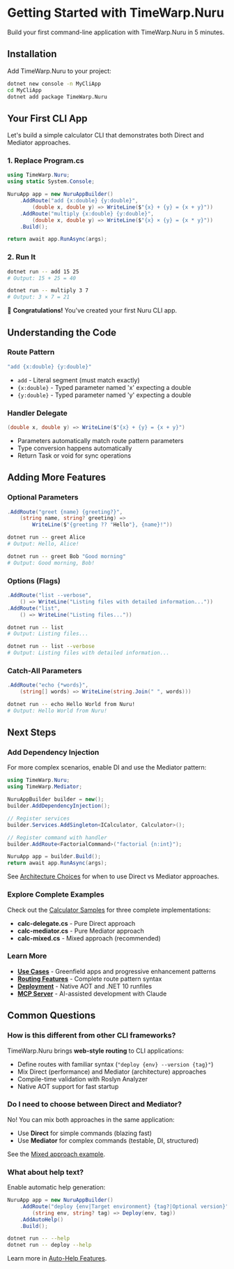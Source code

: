 # Getting Started with TimeWarp.Nuru

Build your first command-line application with TimeWarp.Nuru in 5 minutes.

## Installation

Add TimeWarp.Nuru to your project:

```bash
dotnet new console -n MyCliApp
cd MyCliApp
dotnet add package TimeWarp.Nuru
```

## Your First CLI App

Let's build a simple calculator CLI that demonstrates both Direct and Mediator approaches.

### 1. Replace Program.cs

```csharp
using TimeWarp.Nuru;
using static System.Console;

NuruApp app = new NuruAppBuilder()
    .AddRoute("add {x:double} {y:double}",
        (double x, double y) => WriteLine($"{x} + {y} = {x + y}"))
    .AddRoute("multiply {x:double} {y:double}",
        (double x, double y) => WriteLine($"{x} × {y} = {x * y}"))
    .Build();

return await app.RunAsync(args);
```

### 2. Run It

```bash
dotnet run -- add 15 25
# Output: 15 + 25 = 40

dotnet run -- multiply 3 7
# Output: 3 × 7 = 21
```

🎉 **Congratulations!** You've created your first Nuru CLI app.

## Understanding the Code

### Route Pattern
```csharp
"add {x:double} {y:double}"
```

- `add` - Literal segment (must match exactly)
- `{x:double}` - Typed parameter named 'x' expecting a double
- `{y:double}` - Typed parameter named 'y' expecting a double

### Handler Delegate
```csharp
(double x, double y) => WriteLine($"{x} + {y} = {x + y}")
```

- Parameters automatically match route pattern parameters
- Type conversion happens automatically
- Return Task or void for sync operations

## Adding More Features

### Optional Parameters

```csharp
.AddRoute("greet {name} {greeting?}",
    (string name, string? greeting) =>
        WriteLine($"{greeting ?? "Hello"}, {name}!"))
```

```bash
dotnet run -- greet Alice
# Output: Hello, Alice!

dotnet run -- greet Bob "Good morning"
# Output: Good morning, Bob!
```

### Options (Flags)

```csharp
.AddRoute("list --verbose",
    () => WriteLine("Listing files with detailed information..."))
.AddRoute("list",
    () => WriteLine("Listing files..."))
```

```bash
dotnet run -- list
# Output: Listing files...

dotnet run -- list --verbose
# Output: Listing files with detailed information...
```

### Catch-All Parameters

```csharp
.AddRoute("echo {*words}",
    (string[] words) => WriteLine(string.Join(" ", words)))
```

```bash
dotnet run -- echo Hello World from Nuru!
# Output: Hello World from Nuru!
```

## Next Steps

### Add Dependency Injection

For more complex scenarios, enable DI and use the Mediator pattern:

```csharp
using TimeWarp.Nuru;
using TimeWarp.Mediator;

NuruAppBuilder builder = new();
builder.AddDependencyInjection();

// Register services
builder.Services.AddSingleton<ICalculator, Calculator>();

// Register command with handler
builder.AddRoute<FactorialCommand>("factorial {n:int}");

NuruApp app = builder.Build();
return await app.RunAsync(args);
```

See [Architecture Choices](guides/architecture-choices.md) for when to use Direct vs Mediator approaches.

### Explore Complete Examples

Check out the [Calculator Samples](../../Samples/Calculator/) for three complete implementations:
- **calc-delegate.cs** - Pure Direct approach
- **calc-mediator.cs** - Pure Mediator approach
- **calc-mixed.cs** - Mixed approach (recommended)

### Learn More

- **[Use Cases](use-cases.md)** - Greenfield apps and progressive enhancement patterns
- **[Routing Features](features/routing.md)** - Complete route pattern syntax
- **[Deployment](guides/deployment.md)** - Native AOT and .NET 10 runfiles
- **[MCP Server](tools/mcp-server.md)** - AI-assisted development with Claude

## Common Questions

### How is this different from other CLI frameworks?

TimeWarp.Nuru brings **web-style routing** to CLI applications:
- Define routes with familiar syntax (`"deploy {env} --version {tag}"`)
- Mix Direct (performance) and Mediator (architecture) approaches
- Compile-time validation with Roslyn Analyzer
- Native AOT support for fast startup

### Do I need to choose between Direct and Mediator?

No! You can mix both approaches in the same application:
- Use **Direct** for simple commands (blazing fast)
- Use **Mediator** for complex commands (testable, DI, structured)

See the [Mixed approach example](../../Samples/Calculator/calc-mixed.cs).

### What about help text?

Enable automatic help generation:

```csharp
NuruApp app = new NuruAppBuilder()
    .AddRoute("deploy {env|Target environment} {tag?|Optional version}",
        (string env, string? tag) => Deploy(env, tag))
    .AddAutoHelp()
    .Build();
```

```bash
dotnet run -- --help
dotnet run -- deploy --help
```

Learn more in [Auto-Help Features](features/auto-help.md).

